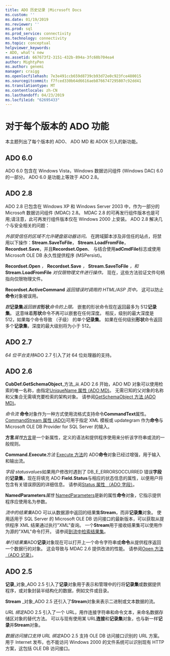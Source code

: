 ```yaml
---
title: ADO 历史记录 |Microsoft Docs
ms.custom: ''
ms.date: 01/19/2019
ms.reviewer: ''
ms.prod: sql
ms.prod_service: connectivity
ms.technology: connectivity
ms.topic: conceptual
helpviewer_keywords:
- ADO, what's new
ms.assetid: 667673f2-3151-432b-894a-3fc60b704ea4
author: MightyPen
ms.author: genemi
manager: craigg
ms.openlocfilehash: 7e3e491ccb659d8739cb93d72e0c923fce480015
ms.sourcegitcommit: f7fced330b64d6616aeb8766747295807c92dd41
ms.translationtype: MT
ms.contentlocale: zh-CN
ms.lasthandoff: 04/23/2019
ms.locfileid: "62695433"
---
```

# <a name="ado-features-for-each-release"></a>对于每个版本的 ADO 功能

本主题列出了每个版本的 ADO、 ADO MD 和 ADOX 引入的新功能。

## <a name="ado-60"></a>ADO 6.0

 ADO 6.0 包含在 Windows Vista，Windows 数据访问组件 (Windows DAC) 6.0 的一部分。 ADO 6.0 是功能上等效于 ADO 2.8。

## <a name="ado-28"></a>ADO 2.8

 ADO 2.8 已包含在 Windows XP 和 Windows Server 2003 中，作为一部分的 Microsoft 数据访问组件 (MDAC) 2.8。 MDAC 2.8 的可再发行组件版本也是可用;请注意，此可再发行组件版本仅在 Windows 2000 上安装。 ADO 2.8 解决几个与安全相关的问题：

 *外部受信任的区域不允许硬盘驱动器访问。*
在跨域脚本涉及非信任的站点，将禁用以下操作：**Stream.SaveToFile**， **Stream.LoadFromFile**， **Recordset.Save**，并且**Recordset.Open**、 与结合使用**adCmdFile**标志或使用 Microsoft OLE DB 永久性提供程序 (MSPersist)。

 **Recordset.Open** _，_ **Recordset.Save** _，_ **Stream.SaveToFile** _，和_ **Stream.LoadFromFile** _对仅限物理文件进行操作。_
现在，这些方法验证文件句柄指向仅限物理文件。

 **Recordset.ActiveCommand** _返回错误时调用的 HTML/ASP 页中。_ 
这可以防止**命令**对象被误用。

 _数_**记录集**_返回嵌套_**形状**_命令的上限。_
嵌套的形状命令现在返回最多为 512**记录集**。 这意味着**形状**命令不再可以嵌套在任何深度。 相反，级别的最大深度是 512，如果每个命令导致 （子级） 的单个**记录集**。 如果在任何级别**形状**命令返回多个**记录集**，深度的最大级别将为小于 512。

## <a name="ado-27"></a>ADO 2.7

 *64 位平台支持*ADO 2.7 引入了对 64 位处理器的支持。

## <a name="ado-26"></a>ADO 2.6

 **CubDef.GetSchemaObject**_方法_从 ADO 2.6 开始，ADO MD 对象可以使用检索的唯一名称，由指定[UniqueName 属性 (ADO MD)](../../ado/reference/ado-md-api/uniquename-property-ado-md.md)。 无需已知的父对象的名称和父集合无需填充要检索的架构对象。 请参阅[GetSchemaObject 方法 (ADO MD)](../../ado/reference/ado-md-api/getschemaobject-method-ado-md.md)。

 *命令流* **命令**对象作为一种方式使用流格式支持命令**CommandText**属性。 [CommandStream 属性 (ADO)](../../ado/reference/ado-api/commandstream-property-ado.md)可用于指定 XML 模板或 updategram 作为**命令**与 Microsoft OLE DB Provider for SQL Server 的输入。

 **方言**_属性_[方言](../../ado/reference/ado-api/dialect-property.md)是一个新属性，定义的语法和提供程序使用来分析该字符串或流的一般规则。

 **Command.Execute**_方法_ [Execute 方法](../../ado/reference/ado-api/execute-method-ado-command.md)的 ADO**命令**对象已经过增强，用于输入和输出流。

 *字段 statusvalues*如果用户修改时遇到了 DB_E_ERRORSOCCURRED 错误**字段**的**记录集**，现在将填充 ADO **Field.Status**与相应的状态信息的属性，以便用户将包含有关错误原因的详细信息。 请参阅[Status 属性 （ADO 字段）](../../ado/reference/ado-api/status-property-ado-field.md)。

 **NamedParameters**_属性_ [NamedParameters](../../ado/reference/ado-api/namedparameters-property-ado.md)是新的属性**命令**对象，它指示提供程序应使用名为参数。

 *流中的结果集*ADO 可以从数据源中返回的结果集**Stream**，而非**记录集**对象。 使用适用于 SQL Server 的 Microsoft OLE DB 访问接口的最新版本，可以获取从提供程序 XML 结果通过执行"XML"查询。 一个**Stream**用于接收结果集可以使用作为源的"XML"命令打开。 请参阅[到流中检索结果集](../../ado/guide/data/retrieving-resultsets-into-streams.md)。

 *单行结果集*ADO**记录**对象现在可以打开上一个命令字符串或**命令**从提供程序返回一个数据行的对象。 这会导致与 MDAC 2.6 提供改进的性能。 请参阅[Open 方法 （ADO 记录）](../../ado/reference/ado-api/open-method-ado-record.md)。

## <a name="ado-25"></a>ADO 2.5

 **记录**_对象_ADO 2.5 引入了**记录**对象用于表示和管理中的行将**记录集**或数据提供程序，或对象封装半结构化的数据，例如文件或目录。

 **Stream** _对象_ADO 2.5 还引入了**Stream**对象来表示二进制或文本数据的流。

 *URL 绑定*ADO 2.5 引入了一个 URL，用作连接字符串和命令文本，来命名数据存储区对象的替代方法。 可以与现有使用某 URL**连接**和**记录集**对象，也与新一样**记录**并**Stream**对象。

 *数据访问接口支持 URL 绑定*ADO 2.5 支持 OLE DB 访问接口识别的 URL 方案。 用于 Internet 发布，也不能访问 Windows 2000 的文件系统可以识别现有 HTTP 方案，这包括 OLE DB 访问接口。
